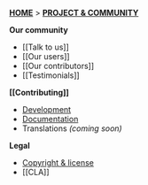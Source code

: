 **[HOME](Home)** > **[PROJECT & COMMUNITY](Snowplow-project-and-community)**

**Our community**
- [[Talk to us]]  
- [[Our users]]  
- [[Our contributors]] 
- [[Testimonials]]  

**[[Contributing]]** 
- [Development](Contributing-to-development)
- [Documentation](Contributing-to-documentation)
- Translations _(coming soon)_

**Legal**  
- [Copyright & license](Copyright-and-license)  
- [[CLA]]